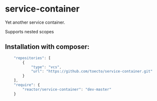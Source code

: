 # service-container

Yet another service container.

Supports nested scopes

## Installation with composer:

```javascript
    "repositories": [
        {
            "type": "vcs",
            "url": "https://github.com/toecto/service-container.git"
        }
    ],
    "require": {
        "reactor/service-container": "dev-master"
    }
  ```
